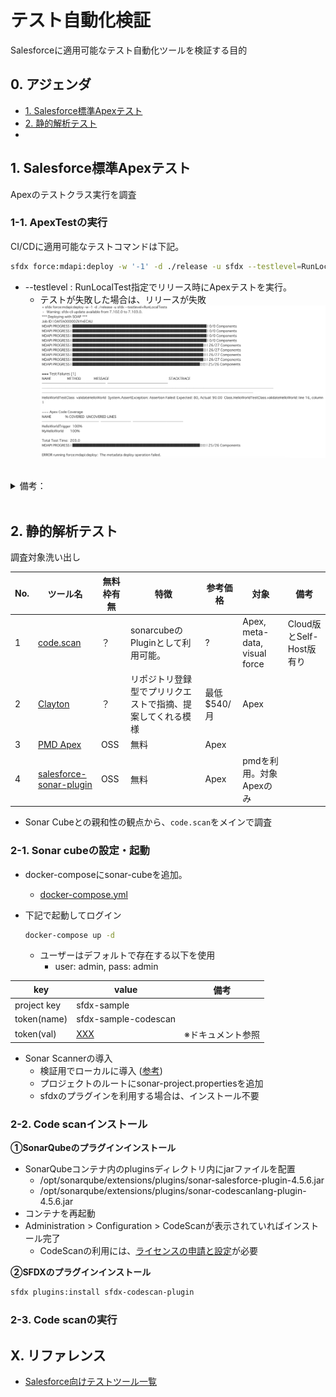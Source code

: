 # テスト自動化検証

Salesforceに適用可能なテスト自動化ツールを検証する目的

## 0. アジェンダ

* [1. Salesforce標準Apexテスト](1-salesforce標準apexテスト)
* [2. 静的解析テスト](2-静的解析テスト)
* 

## 1. Salesforce標準Apexテスト

Apexのテストクラス実行を調査

### 1-1. ApexTestの実行

CI/CDに適用可能なテストコマンドは下記。

```bash
sfdx force:mdapi:deploy -w '-1' -d ./release -u sfdx --testlevel=RunLocalTests
```

* --testlevel : RunLocalTest指定でリリース時にApexテストを実行。
  * テストが失敗した場合は、リリースが失敗
    ![test-failed-capture](./assets/test-failed-capture.png)

<br>

<details><summary>備考：</summary>

下記の通り、テストコマンドが存在するが、CI/CDには適用難しい。

```bash
sfdx force:apex:test:run --synchronous -w -1 -c -v -r human --testlevel=RunLocalTests -u [ユーザー]
```

* 環境上でテスト実行するため、リリース前のモジュールに対するテストは不可。
  * 従って、CI/CD時のテストとしては不適。各自がスクラッチ組織上でテスト書いた際に実行するコマンドとして運用推奨。
* スクラッチ組織を利用して、単体テスト実行環境を作成する方法もあるが、スクラッチ組織に作成上限がある関係から、適用は現実的でない認識。

</details>

<br>

## 2. 静的解析テスト

調査対象洗い出し

|No.|ツール名|無料枠有無|特徴|参考価格|対象|備考|
|---|---|---|---|---|---|---|
|1|[code.scan](https://www.codescan.io/)|？|sonarcubeのPluginとして利用可能。|?|Apex, meta-data, visual force|Cloud版とSelf-Host版有り|
|2|[Clayton](https://www.getclayton.com/)|？|リポジトリ登録型でプリリクエストで指摘、提案してくれる模様|最低$540/月|Apex||
|3|[PMD Apex](https://github.com/pmd/pmd)|OSS|無料|Apex||
|4|[salesforce-sonar-plugin](https://github.com/SalesforceFoundation/salesforce-sonar-plugin)|OSS|無料|Apex|pmdを利用。対象Apexのみ|

* Sonar Cubeとの親和性の観点から、`code.scan`をメインで調査

### 2-1. Sonar cubeの設定・起動

* docker-composeにsonar-cubeを追加。
  * [docker-compose.yml](../jenkins-sample/docker-compose.yml)
* 下記で起動してログイン
  
  ```bash
  docker-compose up -d
  ```

  * ユーザーはデフォルトで存在する以下を使用
    * user: admin, pass: admin

|key|value|備考|
|---|---|---|
|project key|sfdx-sample||
|token(name)|sfdx-sample-codescan||
|token(val)|[XXX](../jenkins-sample/certifications/memo.md)|※ドキュメント参照|

* Sonar Scannerの導入
  * 検証用でローカルに導入 ([参考](https://docs.sonarqube.org/latest/analysis/scan/sonarscanner/))
  * プロジェクトのルートにsonar-project.propertiesを追加
  * sfdxのプラグインを利用する場合は、インストール不要

### 2-2. Code scanインストール

__①SonarQubeのプラグインインストール__

* SonarQubeコンテナ内のpluginsディレクトリ内にjarファイルを配置
  * /opt/sonarqube/extensions/plugins/sonar-salesforce-plugin-4.5.6.jar
  * /opt/sonarqube/extensions/plugins/sonar-codescanlang-plugin-4.5.6.jar
* コンテナを再起動
* Administration > Configuration > CodeScanが表示されていればインストール完了
  * CodeScanの利用には、[ライセンスの申請と設定](https://docs.codescan.io/hc/en-us/articles/360011885512-Installing-CodeScan-Self-Hosted)が必要

__②SFDXのプラグインインストール__

```bash
sfdx plugins:install sfdx-codescan-plugin
```

### 2-3. Code scanの実行


## X. リファレンス

* [Salesforce向けテストツール一覧](https://qiita.com/a_kuratani/items/0f832379d2fda3888c11)
